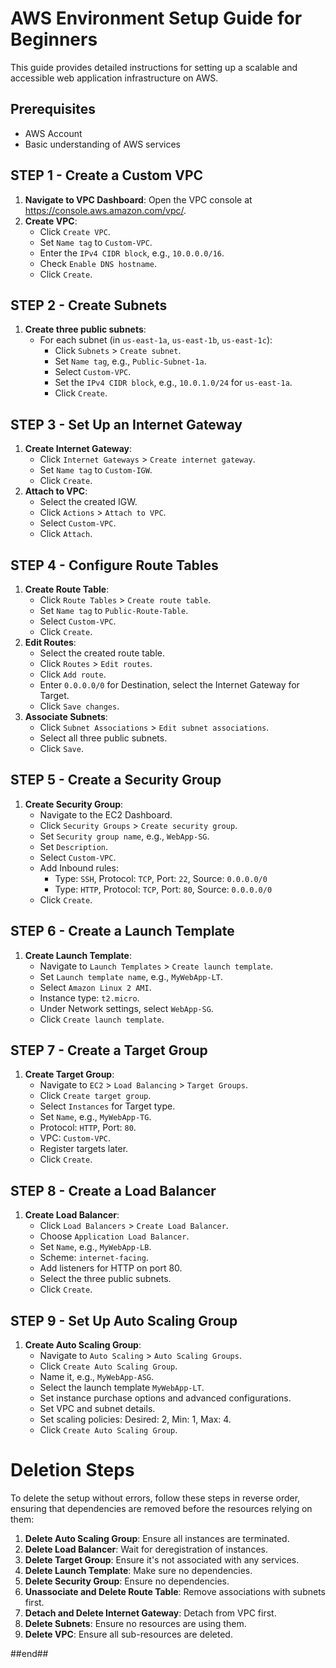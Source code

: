# AWS Environment Setup Guide for Beginners

This guide provides detailed instructions for setting up a scalable and accessible web application infrastructure on AWS.

## Prerequisites
- AWS Account
- Basic understanding of AWS services

## STEP 1 - Create a Custom VPC

1. **Navigate to VPC Dashboard**: Open the VPC console at https://console.aws.amazon.com/vpc/.
2. **Create VPC**:
   - Click `Create VPC`.
   - Set `Name tag` to `Custom-VPC`.
   - Enter the `IPv4 CIDR block`, e.g., `10.0.0.0/16`.
   - Check `Enable DNS hostname`.
   - Click `Create`.

## STEP 2 - Create Subnets

1. **Create three public subnets**:
   - For each subnet (in `us-east-1a`, `us-east-1b`, `us-east-1c`):
     - Click `Subnets` > `Create subnet`.
     - Set `Name tag`, e.g., `Public-Subnet-1a`.
     - Select `Custom-VPC`.
     - Set the `IPv4 CIDR block`, e.g., `10.0.1.0/24` for `us-east-1a`.
     - Click `Create`.

## STEP 3 - Set Up an Internet Gateway

1. **Create Internet Gateway**:
   - Click `Internet Gateways` > `Create internet gateway`.
   - Set `Name tag` to `Custom-IGW`.
   - Click `Create`.
2. **Attach to VPC**:
   - Select the created IGW.
   - Click `Actions` > `Attach to VPC`.
   - Select `Custom-VPC`.
   - Click `Attach`.

## STEP 4 - Configure Route Tables

1. **Create Route Table**:
   - Click `Route Tables` > `Create route table`.
   - Set `Name tag` to `Public-Route-Table`.
   - Select `Custom-VPC`.
   - Click `Create`.
2. **Edit Routes**:
   - Select the created route table.
   - Click `Routes` > `Edit routes`.
   - Click `Add route`.
   - Enter `0.0.0.0/0` for Destination, select the Internet Gateway for Target.
   - Click `Save changes`.
3. **Associate Subnets**:
   - Click `Subnet Associations` > `Edit subnet associations`.
   - Select all three public subnets.
   - Click `Save`.

## STEP 5 - Create a Security Group

1. **Create Security Group**:
   - Navigate to the EC2 Dashboard.
   - Click `Security Groups` > `Create security group`.
   - Set `Security group name`, e.g., `WebApp-SG`.
   - Set `Description`.
   - Select `Custom-VPC`.
   - Add Inbound rules:
     - Type: `SSH`, Protocol: `TCP`, Port: `22`, Source: `0.0.0.0/0`
     - Type: `HTTP`, Protocol: `TCP`, Port: `80`, Source: `0.0.0.0/0`
   - Click `Create`.

## STEP 6 - Create a Launch Template

1. **Create Launch Template**:
   - Navigate to `Launch Templates` > `Create launch template`.
   - Set `Launch template name`, e.g., `MyWebApp-LT`.
   - Select `Amazon Linux 2 AMI`.
   - Instance type: `t2.micro`.
   - Under Network settings, select `WebApp-SG`.
   - Click `Create launch template`.

## STEP 7 - Create a Target Group

1. **Create Target Group**:
   - Navigate to `EC2` > `Load Balancing` > `Target Groups`.
   - Click `Create target group`.
   - Select `Instances` for Target type.
   - Set `Name`, e.g., `MyWebApp-TG`.
   - Protocol: `HTTP`, Port: `80`.
   - VPC: `Custom-VPC`.
   - Register targets later.
   - Click `Create`.

## STEP 8 - Create a Load Balancer

1. **Create Load Balancer**:
   - Click `Load Balancers` > `Create Load Balancer`.
   - Choose `Application Load Balancer`.
   - Set `Name`, e.g., `MyWebApp-LB`.
   - Scheme: `internet-facing`.
   - Add listeners for HTTP on port 80.
   - Select the three public subnets.
   - Click `Create`.

## STEP 9 - Set Up Auto Scaling Group

1. **Create Auto Scaling Group**:
   - Navigate to `Auto Scaling` > `Auto Scaling Groups`.
   - Click `Create Auto Scaling Group`.
   - Name it, e.g., `MyWebApp-ASG`.
   - Select the launch template `MyWebApp-LT`.
   - Set instance purchase options and advanced configurations.
   - Set VPC and subnet details.
   - Set scaling policies: Desired: 2, Min: 1, Max: 4.
   - Click `Create Auto Scaling Group`.

# Deletion Steps

To delete the setup without errors, follow these steps in reverse order, ensuring that dependencies are removed before the resources relying on them:

1. **Delete Auto Scaling Group**: Ensure all instances are terminated.
2. **Delete Load Balancer**: Wait for deregistration of instances.
3. **Delete Target Group**: Ensure it's not associated with any services.
4. **Delete Launch Template**: Make sure no dependencies.
5. **Delete Security Group**: Ensure no dependencies.
6. **Unassociate and Delete Route Table**: Remove associations with subnets first.
7. **Detach and Delete Internet Gateway**: Detach from VPC first.
8. **Delete Subnets**: Ensure no resources are using them.
9. **Delete VPC**: Ensure all sub-resources are deleted.

##end##